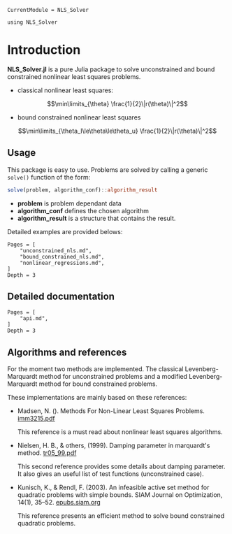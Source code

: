 ```@meta
CurrentModule = NLS_Solver
```

```@setup session
using NLS_Solver
```

# Introduction

**NLS_Solver.jl** is a pure Julia package to solve unconstrained and
bound constrained nonlinear least squares problems.

- classical nonlinear least squares:
```math
\min\limits_{\theta} \frac{1}{2}\|r(\theta)\|^2
```
- bound constrained nonlinear least squares
```math
\min\limits_{\theta_l\le\theta\le\theta_u} \frac{1}{2}\|r(\theta)\|^2
```

## Usage

This package is easy to use. Problems are solved by calling a generic
`solve()` function of the form:

```julia
solve(problem, algorithm_conf)::algorithm_result
```

- **problem** is problem dependant data
- **algorithm_conf** defines the chosen algorithm
- **algorithm_result** is a structure that contains the
  result.

Detailed examples are provided belows:

```@contents
Pages = [
    "unconstrained_nls.md",
    "bound_constrained_nls.md",
    "nonlinear_regressions.md",
]
Depth = 3
```

## Detailed documentation

```@contents
Pages = [
    "api.md",
]
Depth = 3
```

## Algorithms and references 

For the moment two methods are implemented. The classical
Levenberg-Marquardt method for unconstrained problems and a modified
Levenberg-Marquardt method for bound constrained problems.

These implementations are mainly based on these references:

- Madsen, N. (). Methods For Non-Linear Least Squares Problems.
  [imm3215.pdf](http://www2.imm.dtu.dk/pubdb/edoc/imm3215.pdf) 
  
  This reference is a must read about nonlinear least squares
  algorithms.

- Nielsen, H. B., & others, (1999). Damping parameter in marquardt's
  method. [tr05_99.pdf](http://www2.imm.dtu.dk/documents/ftp/tr99/tr05_99.pdf)

  This second reference provides some details about damping
  parameter. It also gives an useful list of test functions
  (unconstrained case).

- Kunisch, K., & Rendl, F. (2003). An infeasible active set method for
  quadratic problems with simple bounds. SIAM Journal on Optimization,
  14(1), 35–52. [epubs.siam.org](http://dx.doi.org/10.1137/s1052623400376135)

  This reference presents an efficient method to solve bound
  constrained quadratic problems.

